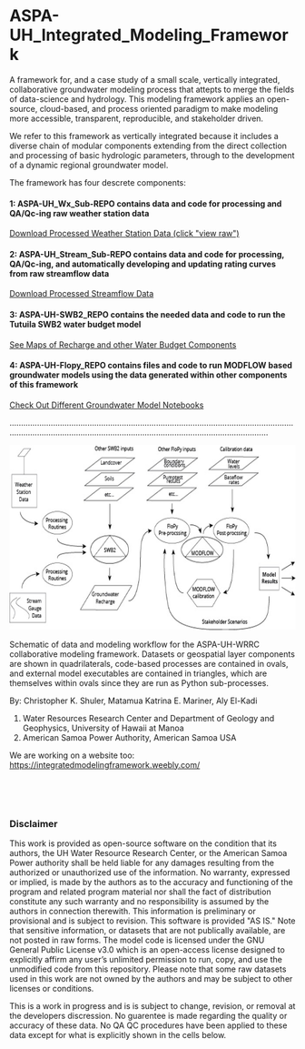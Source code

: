 # ASPA-UH_Integrated_Modeling_Framework

A framework for, and a case study of a small scale, vertically integrated, collaborative groundwater modeling process that attepts to
merge the fields of data-science and hydrology. This modeling framework applies an open-source, cloud-based, and process oriented paradigm to make modeling more accessible, transparent, reproducible, and stakeholder driven.


We refer to this framework as vertically integrated because it includes a diverse chain of modular components extending from the direct collection and processing of basic hydrologic parameters, through to the development of a dynamic regional groundwater model.

The framework has four descrete components: 

#### 1: ASPA-UH_Wx_Sub-REPO contains data and code for processing and QA/Qc-ing raw weather station data

[Download Processed Weather Station Data (click "view raw")](ASPA-UH_Wx_REPO/workspace/QA_All_merged.csv)

#### 2: ASPA-UH_Stream_Sub-REPO contains data and code for processing, QA/Qc-ing, and automatically developing and updating rating curves from raw streamflow data

[Download Processed Streamflow Data](ASPA-UH_Stream_REPO/workspace)

#### 3: ASPA-UH-SWB2_REPO contains the needed data and code to run the Tutuila SWB2 water budget model

[See Maps of Recharge and other Water Budget Components](ASPA-UH-SWB2_REPO/output)

#### 4: ASPA-UH-Flopy_REPO contains files and code to run MODFLOW based groundwater models using the data generated within other components of this framework

[Check Out Different Groundwater Model Notebooks](ASPA-UH-Flopy_REPO/Models)

.............................................................................................................................................................................................................................................

<p align="center">
  <img width="650" height="325" src=Docs/Figures/Framework_Schematic1.jpg >
</p>




Schematic of data and modeling workflow for the ASPA-UH-WRRC collaborative modeling framework. Datasets or geospatial layer components are shown in quadrilaterals, code-based processes are contained in ovals, and external model executables are contained in triangles, which are themselves within ovals since they are run as Python sub-processes.


By: 
Christopher K. Shuler, Matamua Katrina E. Mariner, Aly El-Kadi
1. Water Resources Research Center and Department of Geology and Geophysics, University of Hawaii at Manoa
2. American Samoa Power Authority, American Samoa USA


We are working on a website too:
https://integratedmodelingframework.weebly.com/


&nbsp;


&nbsp;

### Disclaimer
This work is provided as open-source software on the condition that its authors, the UH Water Resource Research Center, or the American Samoa Power authority shall be held liable for any damages resulting from the authorized or unauthorized use of the information. No warranty, expressed or implied, is made by the authors as to the accuracy and functioning of the program and related program material nor shall the fact of distribution constitute any such warranty and no responsibility is assumed by the authors in connection therewith. This information is preliminary or provisional and is subject to revision. This software is provided "AS IS." Note that sensitive information, or datasets that are not publically available, are not posted in raw forms. The model code is licensed under the GNU General Public License v3.0 which is an open-access license designed to explicitly affirm any user’s unlimited permission to run, copy, and use the unmodified code from this repository. Please note that some raw datasets used in this work are not owned by the authors and may be subject to other licenses or conditions.

This is a work in progress and is is subject to change, revision, or removal at the developers discression. No guarentee is made regarding the quality or accuracy of these data. No QA QC procedures have been applied to these data except for what is explicitly shown in the cells below.

